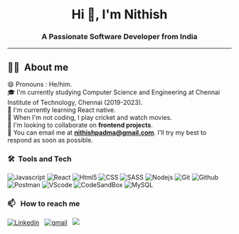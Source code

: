 <h1 align='center'>Hi 👋, I'm Nithish</h1>
<h3 align='center'>A Passionate Software Developer from India</h3>

<hr />

## 👨‍💻&nbsp; About me

 😄 Pronouns : He/him. <br />
 🎓 I'm currently studying Computer Science and Engineering at Chennai Institute of Technology, Chennai (2019-2023). <br />
 🌱 I'm currently learning React native. <br />
 🏏 When I'm not coding, I play cricket and watch movies. <br />
 🤝 I'm looking to collaborate on **frontend projects**. <br />
 📧 You can email me at **nithishpadma@gmail.com**. I'll try my best to respond as soon as possible. <br />

### 🛠️&nbsp;  Tools and Tech
![Javascript](https://img.shields.io/badge/JavaScript-F0DB4F?style=for-the-badge&logo=javascript&logoColor=323330) ![React](https://img.shields.io/badge/React-20232A?style=for-the-badge&logo=react&logoColor=61DAFB) ![Html5](https://img.shields.io/badge/HTML5-E34F26?style=for-the-badge&logo=html5&logoColor=white) ![CSS](https://img.shields.io/badge/CSS3-1572B6?style=for-the-badge&logo=css3&logoColor=white) ![SASS](https://img.shields.io/badge/Sass-CC6699?style=for-the-badge&logo=sass&logoColor=white) ![Nodejs](https://img.shields.io/badge/Node.js-339933?style=for-the-badge&logo=nodedotjs&logoColor=white) ![Git](https://img.shields.io/badge/Git-F05032?style=for-the-badge&logo=git&logoColor=white)
![Github](https://img.shields.io/badge/GitHub-100000?style=for-the-badge&logo=github&logoColor=white) ![Postman](https://img.shields.io/badge/Postman-FF6C37?style=for-the-badge&logo=Postman&logoColor=white)  ![VScode](https://img.shields.io/badge/Visual_Studio_Code-0078D4?style=for-the-badge&logo=visual%20studio%20code&logoColor=white) ![CodeSandBox](https://img.shields.io/badge/Codesandbox-000000?style=for-the-badge&logo=CodeSandbox&logoColor=white) ![MySQL](https://img.shields.io/badge/MySQL-00000F?style=for-the-badge&logo=mysql&logoColor=white)
 
 ### 📫 &nbsp; How to reach me
<a href="https://www.linkedin.com/in/nithish-kumar-1652ba18b/"><img src="https://img.shields.io/badge/LinkedIn-0077B5?style=for-the-badge&logo=linkedin&logoColor=white" alt="Linkedin" /></a>  &nbsp; <a href="mailto:nithishpadma@gmail.com"><img src="https://img.shields.io/badge/Gmail-D14836?style=for-the-badge&logo=gmail&logoColor=white" alt="gmail" /></a>  &nbsp; <a href="https://www.instagram.com/nithish_170/"><img src="https://img.shields.io/badge/nithish__170_-E4405F?style=for-the-badge&logo=Instagram&logoColor=white"/></a></a>
